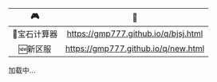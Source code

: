<!-- 载入 footer 样式 -->
<link rel="stylesheet" href="/footer.css" />
<!-- 载入 footer 样式 -->

|🎮|🔗|
|:---:|:---:|
|💎宝石计算器|<https://gmp777.github.io/q/bjsj.html>|
|🆕新区服|<https://gmp777.github.io/q/new.html>|

  <!-- Footer -->
  <div class="footer-wrapper">
    <footer id="footer-container">加载中...</footer>
  </div>
  <script src="/load-footer.js"></script>
<!-- footer -->

